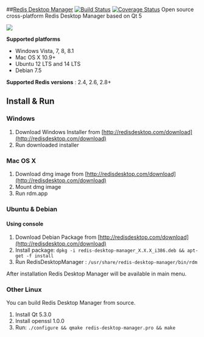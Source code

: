 ##[Redis Desktop Manager](http://redisdesktop.com "Redis Desktop Manager Offical Site") [![Build Status](https://travis-ci.org/uglide/RedisDesktopManager.png?branch=master)](https://travis-ci.org/uglide/RedisDesktopManager) [![Coverage Status](https://coveralls.io/repos/uglide/RedisDesktopManager/badge.png?branch=master)](https://coveralls.io/r/uglide/RedisDesktopManager?branch=master)
Open source cross-platform Redis Desktop Manager based on Qt 5

![](http://redisdesktop.com/img/features/all.png)

**Supported platforms**

- Windows Vista, 7, 8, 8.1
- Mac OS X 10.9+
- Ubuntu 12 LTS and 14 LTS
- Debian 7.5

**Supported Redis versions** : 2.4, 2.6, 2.8+

## Install & Run ##

### Windows ###

1. Download Windows Installer from [http://redisdesktop.com/download](http://redisdesktop.com/download)
2. Run downloaded installer

### Mac OS X ###
1. Download dmg image from [http://redisdesktop.com/download](http://redisdesktop.com/download)
2. Mount dmg image
3. Run rdm.app

### Ubuntu & Debian ###

#### Using console ####

1. Download Debian Package from  [http://redisdesktop.com/download](http://redisdesktop.com/download)
2. Install package:
    `dpkg -i redis-desktop-manager_X.X.X_i386.deb && apt-get -f install`
4. Run RedisDesktopManager :
	`/usr/share/redis-desktop-manager/bin/rdm`

After installation Redis Desktop Manager will be available in main menu.

### Other Linux ###
You can build Redis Desktop Manager from source.

1. Install Qt 5.3.0
2. Install openssl 1.0.0
2. Run:
	`./configure && qmake redis-desktop-manager.pro && make`



